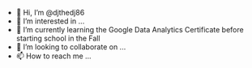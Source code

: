- 👋 Hi, I’m @djthedj86
- 👀 I’m interested in ...
- 🌱 I’m currently learning the Google Data Analytics Certificate before starting school in the Fall
- 💞️ I’m looking to collaborate on ...
- 📫 How to reach me ...

<!---
djthedj86/djthedj86 is a ✨ special ✨ repository because its `README.md` (this file) appears on your GitHub profile.
You can click the Preview link to take a look at your changes.
--->
